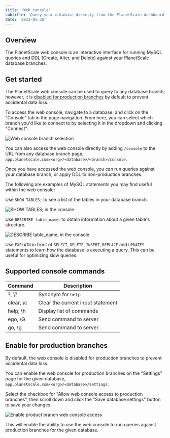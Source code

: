 ```yaml
---
title: 'Web console'
subtitle: 'Query your database directly from the PlanetScale dashboard'
date: '2023-01-30'
---
```


## Overview

The PlanetScale web console is an interactive interface for running MySQL queries and DDL (Create, Alter, and Delete) against your PlanetScale database branches.

## Get started

The PlanetScale web console can be used to query to any database branch; however, it is [disabled for production branches](/docs/concepts/web-console#enable-for-production-branches) by default to prevent accidental data loss.

To access the web console, navigate to a database, and click on the "Console" tab in the page navigation. From here, you can select which branch you'd like to connect to by selecting it in the dropdown and clicking "Connect".

![Web console branch selection](/assets/docs/concepts/web-console/web-console-branch-selection.png)

You can also access the web console directly by adding `/console` to the URL from any database branch page, `app.planetscale.com/<org>/<database>/<branch>/console`.

Once you have accessed the web console, you can run queries against your database branch, or apply DDL to non-production branches.

The following are examples of MySQL statements you may find useful within the web console:

Use `SHOW TABLES;` to see a list of the tables in your database branch.

![SHOW TABLES; in the console](/assets/docs/concepts/web-console/web-console-show-tables.png)

Use `DESCRIBE table_name;` to obtain information about a given table's structure.

![DESCRIBE table_name; in the console](/assets/docs/concepts/web-console/web-console-describe-products.png)

Use `EXPLAIN` in front of `SELECT`, `DELETE`, `INSERT`, `REPLACE` and `UPDATES` statements to learn how the database is executing a query. This can be useful for optimizing slow queries.

## Supported console commands

| Command   | Description                       |
| --------- | --------------------------------- |
| ?, \\?    | Synonym for `help`                |
| clear, \c | Clear the current input statement |
| help, \h  | Display list of commands          |
| ego, \G   | Send command to server            |
| go, \g    | Send command to server            |

## Enable for production branches

By default, the web console is disabled for production branches to prevent accidental data loss.

You can enable the web console for production branches on the "Settings" page for the given database, `app.planetscale.com/<org>/<database>/settings`.

Select the checkbox for "Allow web console access to production branches", then scroll down and click the "Save database settings" button to save your changes.

![Enable product branch web console access](/assets/docs/concepts/web-console/web-console-enable-prod-branches.png)

This will enable the ability to use the web console to run queries against production branches for the given database.
